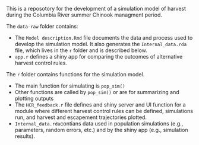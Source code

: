 This is a reposotory for the development of a simulation model of harvest during the Columbia River summer Chinook managment period.

The `data-raw` folder contains:

- The `Model description.Rmd` file documents the data and process used to develop the simulation model. It also generates the `Internal_data.rda` file, which lives in the `r` folder and is described below.
- `app.r` defines a shiny app for comparing the outcomes of alternative harvest control rules.


The `r` folder contains functions for the simulation model.   

- The main function for simulating is `pop_sim()`
- Other functions are called by `pop_sim()` or are for summarizing and plotting outputs
- The `HCR_feedback.r` file defines and shiny server and UI function for a module where different harvest control rules can be defined, simulations run, and harvest and escapement trajectories plotted.
- `Internal_data.rda`contians data used in population simulations (e.g., parameters, random errors, etc.) and by the shiny app (e.g., simulation results).
